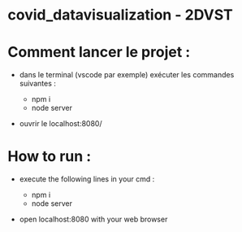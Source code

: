 # covid_datavisualization  -  2DVST

# Comment lancer le projet :

* dans le terminal (vscode par exemple) exécuter les commandes suivantes : 
    - npm i 
    - node server
    
    
* ouvrir le localhost:8080/
    
    
    
 # How to run : 
 
 * execute the following lines in your cmd : 
    - npm i 
   - node server
   
 * open localhost:8080 with your web browser
